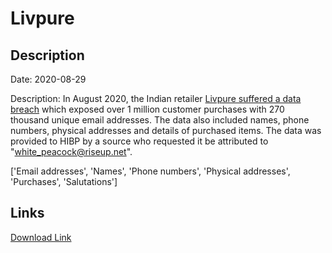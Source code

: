 # Livpure

## Description

Date: 2020-08-29

Description:
In August 2020, the Indian retailer <a href="https://cloudsek.com/threatintelligence/over-a-million-pii-of-livpure-customers-leak-on-cybercrime-forum/" target="_blank" rel="noopener">Livpure suffered a data breach</a> which exposed over 1 million customer purchases with 270 thousand unique email addresses. The data also included names, phone numbers, physical addresses and details of purchased items. The data was provided to HIBP by a source who requested it be attributed to &quot;white_peacock@riseup.net&quot;.


['Email addresses', 'Names', 'Phone numbers', 'Physical addresses', 'Purchases', 'Salutations']

## Links

[Download Link](https://link-to.net/1229997/587.5029540545451/dynamic/?r=bGl2cHVyZS5jb20=)